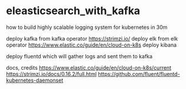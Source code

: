 # eleasticsearch_with_kafka

how to build highly scalable logging system for kubernetes in 30m

deploy kafka from kafka operator https://strimzi.io/
deploy elk from elk operator https://www.elastic.co/guide/en/cloud-on-k8s
deploy kibana

deploy fluentd which will gather logs and sent them to kafka

docs, credits
https://www.elastic.co/guide/en/cloud-on-k8s/current
https://strimzi.io/docs/0.16.2/full.html
https://github.com/fluent/fluentd-kubernetes-daemonset
